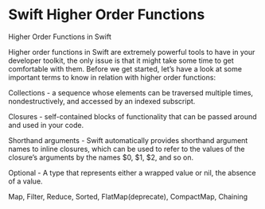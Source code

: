 # Swift Higher Order Functions
 Higher Order Functions in Swift
 
 
Higher order functions in Swift are extremely powerful tools to have in your developer toolkit, the only issue is that it might take some time to get comfortable with them. Before we get started, let’s have a look at some important terms to know in relation with higher order functions:
 
Collections - a sequence whose elements can be traversed multiple times, nondestructively, and accessed by an indexed subscript.
 
Closures - self-contained blocks of functionality that can be passed around and used in your code.
 
Shorthand arguments - Swift automatically provides shorthand argument names to inline closures, which can be used to refer to the values of the closure’s arguments by the names $0, $1, $2, and so on.
 
Optional - A type that represents either a wrapped value or nil, the absence of a value.
 
 
Map, 
Filter,
Reduce,
Sorted,
FlatMap(deprecate),
CompactMap,
Chaining

